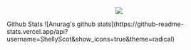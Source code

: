 </p> <p align="center"> <img src="https://giffiles.alphacoders.com/120/120248.gif"> </p> 
Github Stats ![Anurag's github stats](https://github-readme-stats.vercel.app/api?username=ShellyScot&show_icons=true&theme=radical)<br> 
